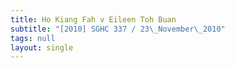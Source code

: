 ```yaml
---
title: Ho Kiang Fah v Eileen Toh Buan
subtitle: "[2010] SGHC 337 / 23\_November\_2010"
tags: null
layout: single
---
```


